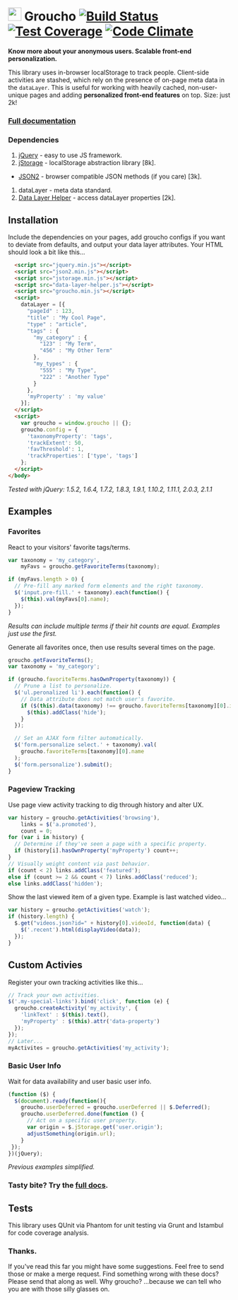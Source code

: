 <img src="https://raw.githubusercontent.com/tableau-mkt/groucho/master/groucho.png?raw=true" height="30" style="bottom:2px"> Groucho [![Build Status](https://travis-ci.org/tableau-mkt/groucho.svg?branch=master)](https://travis-ci.org/tableau-mkt/groucho) [![Test Coverage](https://codeclimate.com/github/tableau-mkt/groucho/badges/coverage.svg)](https://codeclimate.com/github/tableau-mkt/groucho) [![Code Climate](https://codeclimate.com/github/tableau-mkt/groucho/badges/gpa.svg)](https://codeclimate.com/github/tableau-mkt/groucho)
==============

**Know more about your anonymous users. Scalable front-end personalization.**

This library uses in-browser localStorage to track people. Client-side activities are stashed, which rely on the presence of on-page meta data in the `dataLayer`. This is useful for working with heavily cached, non-user-unique pages and adding __personalized front-end features__ on top. Size: just 2k!

### [Full documentation](DOCS.md)

### Dependencies
1. [jQuery](http://jquery.com) - easy to use JS framework.
1. [jStorage](http://jstorage.info) - localStorage abstraction library [8k].
 * [JSON2](https://github.com/douglascrockford/JSON-js) - browser compatible JSON methods (if you care) [3k].
1. dataLayer - meta data standard.
1. [Data Layer Helper](https://github.com/google/data-layer-helper) - access dataLayer properties [2k].

## Installation
Include the dependencies on your pages, add groucho configs if you want to deviate from defaults, and output your data layer attributes. Your HTML should look a bit like this...

```html
  <script src="jquery.min.js"></script>
  <script src="json2.min.js"></script>
  <script src="jstorage.min.js"></script>
  <script src="data-layer-helper.js"></script>
  <script src="groucho.min.js"></script>
  <script>
    dataLayer = [{
      "pageId" : 123,
      "title" : "My Cool Page",
      "type" : "article",
      "tags" : {
        "my_category" : {
          "123" : "My Term",
          "456" : "My Other Term"
        },
        "my_types" : {
          "555" : "My Type",
          "222" : "Another Type"
        }
      },
      'myProperty' : 'my value'
    }];
  </script>
  <script>
    var groucho = window.groucho || {};
    groucho.config = {
      'taxonomyProperty': 'tags',
      'trackExtent': 50,
      'favThreshold': 1,
      'trackProperties': ['type', 'tags']
    };
  </script>
</body>
```
_Tested with jQuery: 1.5.2, 1.6.4, 1.7.2, 1.8.3, 1.9.1, 1.10.2, 1.11.1, 2.0.3, 2.1.1_

## Examples

### Favorites

React to your visitors' favorite tags/terms.

```javascript
var taxonomy = 'my_category',
    myFavs = groucho.getFavoriteTerms(taxonomy);

if (myFavs.length > 0) {
  // Pre-fill any marked form elements and the right taxonomy.
  $('input.pre-fill.' + taxonomy).each(function() {
    $(this).val(myFavs[0].name);
  });
}
```

_Results can include multiple terms if their hit counts are equal. Examples just use the first._

Generate all favorites once, then use results several times on the page.

```javascript
groucho.getFavoriteTerms();
var taxonomy = 'my_category';

if (groucho.favoriteTerms.hasOwnProperty(taxonomy)) {
  // Prune a list to personalize.
  $('ul.peronalized li').each(function() {
    // Data attribute does not match user's favorite.
    if ($(this).data(taxonomy) !== groucho.favoriteTerms[taxonomy][0].id) {
      $(this).addClass('hide');
    }
  });

  // Set an AJAX form filter automatically.
  $('form.personalize select.' + taxonomy).val(
    groucho.favoriteTerms[taxonomy][0].name
  );
  $('form.personalize').submit();
}
```

### Pageview Tracking

Use page view activity tracking to dig through history and alter UX.

```javascript
var history = groucho.getActivities('browsing'),
    links = $('a.promoted'),
    count = 0;
for (var i in history) {
  // Determine if they've seen a page with a specific property.
  if (history[i].hasOwnProperty('myProperty') count++;
}
// Visually weight content via past behavior.
if (count < 2) links.addClass('featured');
else if (count >= 2 && count < 7) links.addClass('reduced');
else links.addClass('hidden');
```
Show the last viewed item of a given type. Example is last watched video...

```javascript
var history = groucho.getActivities('watch');
if (history.length) {
  $.get("videos.json?id=" + history[0].videoId, function(data) {
    $('.recent').html(displayVideo(data));
  });
}
```

## Custom Activies

Register your own tracking activities like this...

```javascript
// Track your own activities.
$('.my-special-links').bind('click', function (e) {
  groucho.createActivity('my_activity', {
    'linkText' : $(this).text(),
    'myProperty' : $(this).attr('data-property')
  });
});
// Later...
myActivites = groucho.getActivities('my_activity');
```

### Basic User Info

Wait for data availability and user basic user info.

```javascript
(function ($) {
  $(document).ready(function(){
    groucho.userDeferred = groucho.userDeferred || $.Deferred();
    groucho.userDeferred.done(function () {
      // Act on a specific user property.
      var origin = $.jStorage.get('user.origin');
      adjustSomething(origin.url);
    }
 });
})(jQuery);
```
_Previous examples simplified._

### Tasty bite? Try the [full docs](DOCS.md).

## Tests
This library uses QUnit via Phantom for unit testing via Grunt and Istambul for code coverage analysis.

### Thanks.
If you've read this far you might have some suggestions. Feel free to send those or make a merge request.
Find something wrong with these docs? Please send that along as well. Why groucho? ...because we can tell who you are with those silly glasses on.
